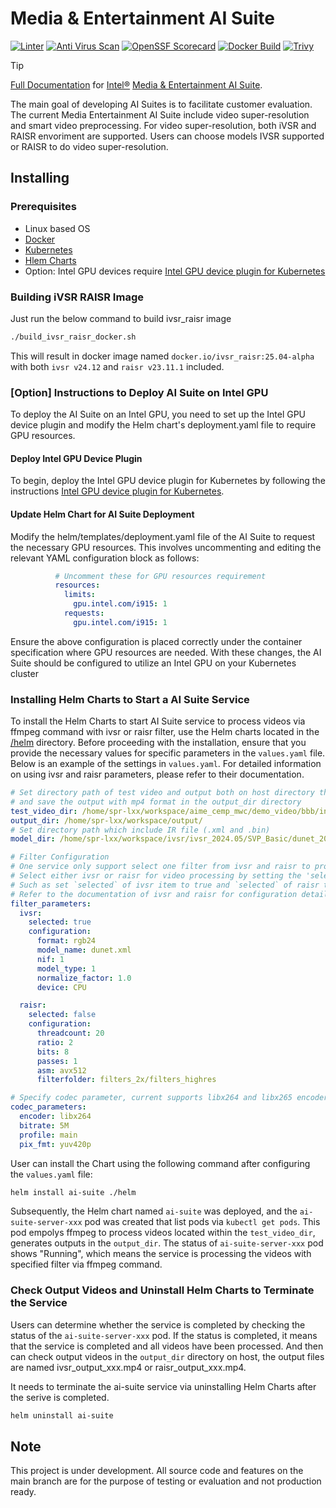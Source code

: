 # Media & Entertainment AI Suite

[![Linter](https://github.com/OpenVisualCloud/Media-Entertainment-AI-Suite/actions/workflows/linter.yml/badge.svg)](https://github.com/OpenVisualCloud/Media-Entertainment-AI-Suite/actions/workflows/linter.yml)
[![Anti Virus Scan](https://github.com/OpenVisualCloud/Media-Entertainment-AI-Suite/actions/workflows/anti_virus_scan.yml/badge.svg)](https://github.com/OpenVisualCloud/Media-Entertainment-AI-Suite/actions/workflows/anti_virus_scan.yml)
[![OpenSSF Scorecard](https://api.securityscorecards.dev/projects/github.com/OpenVisualCloud/Media-Entertainment-AI-Suite/badge)](https://securityscorecards.dev/viewer/?uri=github.com/OpenVisualCloud/Media-Entertainment-AI-Suite)
[![Docker Build](https://github.com/OpenVisualCloud/Media-Entertainment-AI-Suite/actions/workflows/build_docker.yml/badge.svg)](https://github.com/OpenVisualCloud/Media-Entertainment-AI-Suite/actions/workflows/build_docker.yml)
[![Trivy](https://github.com/OpenVisualCloud/Media-Entertainment-AI-Suite/actions/workflows/trivy.yml/badge.svg)](https://github.com/OpenVisualCloud/Media-Entertainment-AI-Suite/actions/workflows/trivy.yml)
> [!TIP]
> [Full Documentation](https://openvisualcloud.github.io/Media-Entertainment-AI-Suite) for [Intel®](https://intel.com) [Media & Entertainment AI Suite](https://openvisualcloud.github.io/Media-Entertainment-AI-Suite).

The main goal of developing AI Suites is to facilitate customer evaluation. The current Media Entertainment AI Suite include video super-resolution and smart video preprocessing. For video super-resolution, both iVSR and RAISR envoriment are supported. Users can choose models IVSR supported or RAISR to do video super-resolution.

## Installing

### Prerequisites
- Linux based OS
- [Docker](https://www.docker.com/)
- [Kubernetes](https://kubernetes.io/docs/home/)
- [Hlem Charts](https://helm.sh/)
- Option: Intel GPU devices require [Intel GPU device plugin for Kubernetes](https://intel.github.io/intel-device-plugins-for-kubernetes/cmd/gpu_plugin/README.html)

### Building iVSR RAISR Image

Just run the below command to build ivsr_raisr image

```bash
./build_ivsr_raisr_docker.sh
```

This will result in docker image named `docker.io/ivsr_raisr:25.04-alpha` with both `ivsr v24.12` and `raisr v23.11.1` included.

### [Option] Instructions to Deploy AI Suite on Intel GPU

To deploy the AI Suite on an Intel GPU, you need to set up the Intel GPU device plugin and modify the Helm chart's deployment.yaml file to require GPU resources.

#### Deploy Intel GPU Device Plugin

To begin, deploy the Intel GPU device plugin for Kubernetes by following the instructions [Intel GPU device plugin for Kubernetes](https://intel.github.io/intel-device-plugins-for-kubernetes/cmd/gpu_plugin/README.html#install-with-nfd).

#### Update Helm Chart for AI Suite Deployment

Modify the helm/templates/deployment.yaml file of the AI Suite to request the necessary GPU resources. This involves uncommenting and editing the relevant YAML configuration block as follows:

```yaml
          # Uncomment these for GPU resources requirement
          resources:
            limits:
              gpu.intel.com/i915: 1
            requests:
              gpu.intel.com/i915: 1
```
Ensure the above configuration is placed correctly under the container specification where GPU resources are needed.
With these changes, the AI Suite should be configured to utilize an Intel GPU on your Kubernetes cluster

### Installing Helm Charts to Start a AI Suite Service

To install the Helm Charts to start AI Suite service to process videos via ffmpeg command with ivsr or raisr filter, use the Helm charts located in the [/helm](helm) directory.
Before proceeding with the installation, ensure that you provide the necessary values for specific parameters in the `values.yaml` file.
Below is an example of the settings in `values.yaml`. For detailed information on using ivsr and raisr parameters, please refer to their documentation.

```yaml
# Set directory path of test video and output both on host directory that application will process all videos in mp4 format in test_video_dir directory
# and save the output with mp4 format in the output_dir directory
test_video_dir: /home/spr-lxx/workspace/aime_cemp_mwc/demo_video/bbb/input/
output_dir: /home/spr-lxx/workspace/output/
# Set directory path which include IR file (.xml and .bin)
model_dir: /home/spr-lxx/workspace/ivsr/ivsr_2024.05/SVP_Basic/dunet_2024.01/INT8-performance/

# Filter Configuration
# One service only support select one filter from ivsr and raisr to process videos.
# Select either ivsr or raisr for video processing by setting the 'selected' property to true.
# Such as set `selected` of ivsr item to true and `selected` of raisr to false to select ivsr filter to do process videos.
# Refer to the documentation of ivsr and raisr for configuration details.
filter_parameters:
  ivsr:
    selected: true
    configuration:
      format: rgb24
      model_name: dunet.xml
      nif: 1
      model_type: 1
      normalize_factor: 1.0
      device: CPU

  raisr:
    selected: false
    configuration:
      threadcount: 20
      ratio: 2
      bits: 8
      passes: 1
      asm: avx512
      filterfolder: filters_2x/filters_highres

# Specify codec parameter, current supports libx264 and libx265 encoders
codec_parameters:
  encoder: libx264
  bitrate: 5M
  profile: main
  pix_fmt: yuv420p
```

User can install the Chart using the following command after configuring the `values.yaml` file:

```bash
helm install ai-suite ./helm
```

Subsequently, the Helm chart named `ai-suite` was deployed, and the `ai-suite-server-xxx` pod was created that list pods via `kubectl get pods`.
This pod empolys ffmpeg to process videos located within the `test_video_dir`, generates outputs in the `output_dir`. The status of `ai-suite-server-xxx` pod shows "Running", which means the service is processing the videos with specified filter via ffmpeg command.

### Check Output Videos and Uninstall Helm Charts to Terminate the Service

Users can determine whether the service is completed by checking the status of the `ai-suite-server-xxx` pod. If the status is completed, it means that the service is completed and all videos have been processed.
And then can check output videos in the `output_dir` directory on host, the output files are named ivsr_output_xxx.mp4 or raisr_output_xxx.mp4.

It needs to terminate the ai-suite service via uninstalling Helm Charts after the serive is completed.

```bash
helm uninstall ai-suite
```

## Note

This project is under development.
All source code and features on the main branch are for the purpose of testing or evaluation and not production ready.
